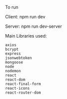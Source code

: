 To run

Client: npm run dev

Server: npm run dev-server

Main Libraries used:

    axios
    bcrypt
    express
    jsonwebtoken
    mongoose
    node
    nodemon
    react
    react-dom
    react-final-form
    react-icons
    react-router-dom

